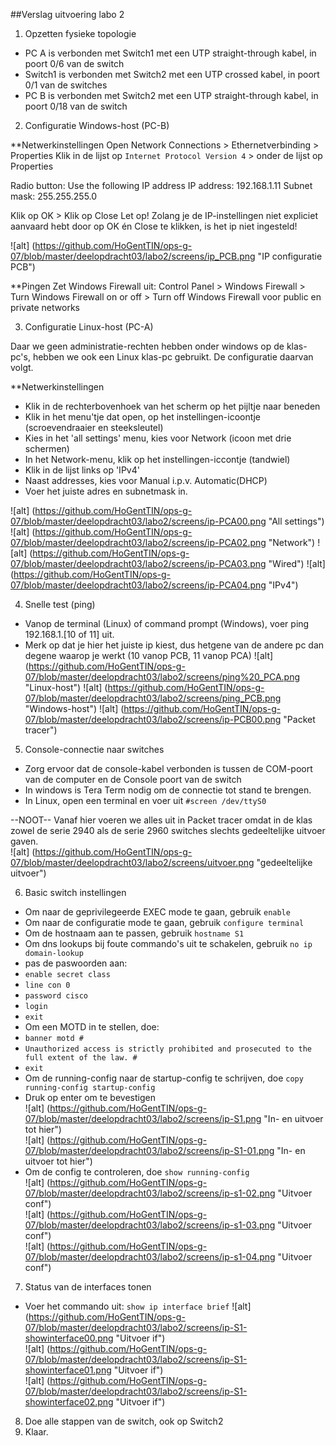 ##Verslag uitvoering labo 2

1. Opzetten fysieke topologie
  * PC A is verbonden met Switch1 met een UTP straight-through kabel, in poort 0/6 van de switch
  * Switch1 is verbonden met Switch2 met een UTP crossed kabel, in poort 0/1 van de switches
  * PC B is verbonden met Switch2 met een UTP straight-through kabel, in poort 0/18 van de switch

2. Configuratie Windows-host (PC-B)

**Netwerkinstellingen
Open Network Connections > Ethernetverbinding > Properties 
Klik in de lijst op `Internet Protocol Version 4` > onder de lijst op Properties

Radio button: Use the following IP address
IP address: 192.168.1.11
Subnet mask: 255.255.255.0

Klik op OK > Klik op Close
Let op! Zolang je de IP-instellingen niet expliciet aanvaard hebt door op OK én Close te klikken, is het ip niet ingesteld!

![alt] (https://github.com/HoGentTIN/ops-g-07/blob/master/deelopdracht03/labo2/screens/ip_PCB.png "IP configuratie PCB")

**Pingen
Zet Windows Firewall uit: Control Panel > Windows Firewall > Turn Windows Firewall on or off > Turn off Windows Firewall voor public en private networks

3. Configuratie Linux-host (PC-A)

Daar we geen administratie-rechten hebben onder windows op de klas-pc's, hebben we ook een Linux klas-pc gebruikt. De configuratie daarvan volgt.

**Netwerkinstellingen

  * Klik in de rechterbovenhoek van het scherm op het pijltje naar beneden
  * Klik in het menu'tje dat open, op het instellingen-icoontje (scroevendraaier en steeksleutel)
  * Kies in het 'all settings' menu, kies voor Network (icoon met drie schermen)
  * In het Network-menu, klik op het instellingen-iccontje (tandwiel)
  * Klik in de lijst links op 'IPv4'
  * Naast addresses, kies voor Manual i.p.v. Automatic(DHCP)
  * Voer het juiste adres en subnetmask in.

![alt] (https://github.com/HoGentTIN/ops-g-07/blob/master/deelopdracht03/labo2/screens/ip-PCA00.png "All settings")
![alt] (https://github.com/HoGentTIN/ops-g-07/blob/master/deelopdracht03/labo2/screens/ip-PCA02.png "Network")
![alt] (https://github.com/HoGentTIN/ops-g-07/blob/master/deelopdracht03/labo2/screens/ip-PCA03.png "Wired")
![alt] (https://github.com/HoGentTIN/ops-g-07/blob/master/deelopdracht03/labo2/screens/ip-PCA04.png "IPv4")


4. Snelle test (ping)
  * Vanop de terminal (Linux) of command prompt (Windows), voer ping 192.168.1.[10 of 11] uit.
   * Merk op dat je hier het juiste ip kiest, dus hetgene van de andere pc dan degene waarop je werkt (10 vanop PCB, 11 vanop PCA)
![alt] (https://github.com/HoGentTIN/ops-g-07/blob/master/deelopdracht03/labo2/screens/ping%20_PCA.png "Linux-host")
![alt] (https://github.com/HoGentTIN/ops-g-07/blob/master/deelopdracht03/labo2/screens/ping_PCB.png "Windows-host")
![alt] (https://github.com/HoGentTIN/ops-g-07/blob/master/deelopdracht03/labo2/screens/ip-PCB00.png "Packet tracer")

5. Console-connectie naar switches
  * Zorg ervoor dat de console-kabel verbonden is tussen de COM-poort van de computer en de Console poort van de switch
  * In windows is Tera Term nodig om de connectie tot stand te brengen.
  * In Linux, open een terminal en voer uit `#screen /dev/ttyS0`
 

--NOOT-- Vanaf hier voeren we alles uit in Packet tracer omdat in de klas zowel de serie 2940 als de serie 2960 switches slechts gedeeltelijke uitvoer gaven.  
![alt] (https://github.com/HoGentTIN/ops-g-07/blob/master/deelopdracht03/labo2/screens/uitvoer.png "gedeeltelijke uitvoer")

6. Basic switch instellingen
 * Om naar de geprivilegeerde EXEC mode te gaan, gebruik `enable`
 * Om naar de configuratie mode te gaan, gebruik `configure terminal`
 * Om de hostnaam aan te passen, gebruik `hostname S1`
 * Om dns lookups bij foute commando's uit te schakelen, gebruik `no ip domain-lookup`
 * pas de paswoorden aan:
  * `enable secret class`
  * `line con 0`
  * `password cisco`
  * `login`
  * `exit`
 * Om een MOTD in te stellen, doe:
  * `banner motd #`
  * `Unauthorized access is strictly prohibited and prosecuted to the full extent of the law. #`
  * `exit`
 * Om de running-config naar de startup-config te schrijven, doe `copy running-config startup-config`
 * Druk op enter om te bevestigen  
![alt] (https://github.com/HoGentTIN/ops-g-07/blob/master/deelopdracht03/labo2/screens/ip-S1.png "In- en uitvoer tot hier")  
![alt] (https://github.com/HoGentTIN/ops-g-07/blob/master/deelopdracht03/labo2/screens/ip-S1-01.png "In- en uitvoer tot hier")
 * Om de config te controleren, doe `show running-config`  
![alt] (https://github.com/HoGentTIN/ops-g-07/blob/master/deelopdracht03/labo2/screens/ip-s1-02.png "Uitvoer conf")  
![alt] (https://github.com/HoGentTIN/ops-g-07/blob/master/deelopdracht03/labo2/screens/ip-s1-03.png "Uitvoer conf")  
![alt] (https://github.com/HoGentTIN/ops-g-07/blob/master/deelopdracht03/labo2/screens/ip-s1-04.png "Uitvoer conf")

7. Status van de interfaces tonen
 * Voer het commando uit: `show ip interface brief`
![alt] (https://github.com/HoGentTIN/ops-g-07/blob/master/deelopdracht03/labo2/screens/ip-S1-showinterface00.png "Uitvoer if")  
![alt] (https://github.com/HoGentTIN/ops-g-07/blob/master/deelopdracht03/labo2/screens/ip-S1-showinterface01.png "Uitvoer if")  
![alt] (https://github.com/HoGentTIN/ops-g-07/blob/master/deelopdracht03/labo2/screens/ip-S1-showinterface02.png "Uitvoer if")

8. Doe alle stappen van de switch, ook op Switch2
9. Klaar.
